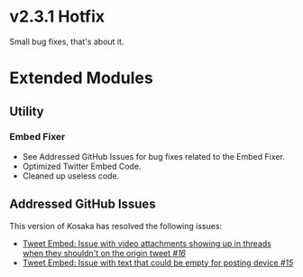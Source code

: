 # v2.3.1 Hotfix
Small bug fixes, that's about it.

# Extended Modules
## Utility
### Embed Fixer
- See Addressed GitHub Issues for bug fixes related to the Embed Fixer.
- Optimized Twitter Embed Code.
- Cleaned up useless code.

## Addressed GitHub Issues
This version of Kosaka has resolved the following issues:
- [Tweet Embed: Issue with video attachments showing up in threads when they shouldn't on the origin tweet *#16*](https://github.com/Ascellayn/Kosaka_Issues/issues/16)
- [Tweet Embed: Issue with text that could be empty for posting device *#15*](https://github.com/Ascellayn/Kosaka_Issues/issues/15)